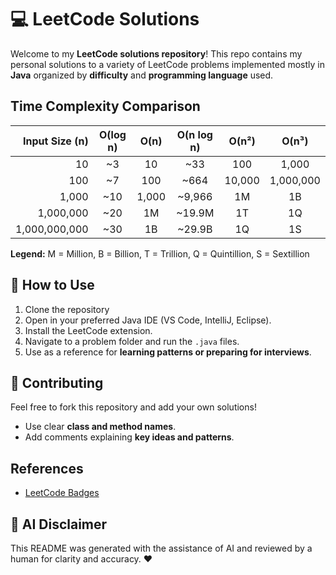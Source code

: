 # 💻 LeetCode Solutions

Welcome to my **LeetCode solutions repository**! This repo contains my personal solutions to a variety of LeetCode problems implemented mostly in **Java** organized by **difficulty** and **programming language** used.

## Time Complexity Comparison

| Input Size (n) | O(log n) | O(n) | O(n log n) | O(n²) | O(n³) |
|---------------:|:--------:|:----:|:----------:|:-----:|:-----:|
| 10 | ~3 | 10 | ~33 | 100 | 1,000 |
| 100 | ~7 | 100 | ~664 | 10,000 | 1,000,000 |
| 1,000 | ~10 | 1,000 | ~9,966 | 1M | 1B |
| 1,000,000 | ~20 | 1M | ~19.9M | 1T | 1Q |
| 1,000,000,000 | ~30 | 1B | ~29.9B | 1Q | 1S |

**Legend:** M = Million, B = Billion, T = Trillion, Q = Quintillion, S = Sextillion

## 🚀 How to Use

1. Clone the repository
2. Open in your preferred Java IDE (VS Code, IntelliJ, Eclipse).
3. Install the LeetCode extension.
4. Navigate to a problem folder and run the `.java` files.
5. Use as a reference for **learning patterns or preparing for interviews**.

## 🤝 Contributing

Feel free to fork this repository and add your own solutions!

* Use clear **class and method names**.
* Add comments explaining **key ideas and patterns**.

## References

* [LeetCode Badges](https://github.com/ChinemeremChigbo/LeetCode-Badges)

## 🤖 AI Disclaimer

This README was generated with the assistance of AI and reviewed by a human for clarity and accuracy. ❤️
